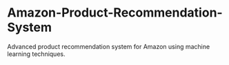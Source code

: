 # Amazon-Product-Recommendation-System
 Advanced product recommendation system for Amazon using machine learning techniques.
